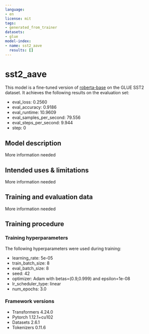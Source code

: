 ```yaml
---
language:
- en
license: mit
tags:
- generated_from_trainer
datasets:
- glue
model-index:
- name: sst2_aave
  results: []
---
```


<!-- This model card has been generated automatically according to the information the Trainer had access to. You
should probably proofread and complete it, then remove this comment. -->

# sst2_aave

This model is a fine-tuned version of [roberta-base](https://huggingface.co/roberta-base) on the GLUE SST2 dataset.
It achieves the following results on the evaluation set:
- eval_loss: 0.2560
- eval_accuracy: 0.9186
- eval_runtime: 10.9609
- eval_samples_per_second: 79.556
- eval_steps_per_second: 9.944
- step: 0

## Model description

More information needed

## Intended uses & limitations

More information needed

## Training and evaluation data

More information needed

## Training procedure

### Training hyperparameters

The following hyperparameters were used during training:
- learning_rate: 5e-05
- train_batch_size: 8
- eval_batch_size: 8
- seed: 42
- optimizer: Adam with betas=(0.9,0.999) and epsilon=1e-08
- lr_scheduler_type: linear
- num_epochs: 3.0

### Framework versions

- Transformers 4.24.0
- Pytorch 1.12.1+cu102
- Datasets 2.6.1
- Tokenizers 0.11.6
